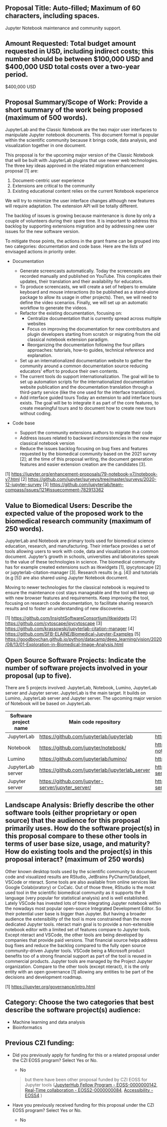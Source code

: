 ## Proposal Title: Auto-filled; Maximum of 60 characters, including spaces.

Jupyter Notebook maintenance and community support.

## Amount Requested: Total budget amount requested in USD, including indirect costs; this number should be between $100,000 USD and $400,000 USD total costs over a two-year period.

$400,000 USD

## Proposal Summary/Scope of Work: Provide a short summary of the work being proposed (maximum of 500 words).

JupyterLab and the Classic Notebook are the two major user interfaces to manipulate Jupyter notebook documents. This document format is popular within the scientific community because it brings code, data analysis, and visualization together in one document.

This proposal is for the upcoming major version of the Classic Notebook that will be built with JupyterLab plugins that use newer web technologies. The three key ideas approved in the related migration enhancement proposal [1] are:

1. Document-centric user experience
2. Extensions are critical to the community
3. Existing educational content relies on the current Notebook experience

We will try to minimize the user interface changes although new features will require adaptation. The extension API will be totally different.

The backlog of issues is growing because maintenance is done by only a couple of volunteers during their spare time. It is important to address this backlog by supporting extensions migration and by addressing new user issues for the new software version.

To mitigate those points, the actions in the grant frame can be grouped into two categories: documentation and code base. Here are the lists of envisaged actions in priority order.

- Documentation
  - Generate screencasts automatically.
  Today the screencasts are recorded manually and published on YouTube. This complicates their updates, their translation and their availability for educators.
  - To produce screencasts, we will create a set of helpers to emulate keyboard and mouse interactions (to be published as a stand-alone package to allow its usage in other projects). Then, we will need to define the video scenarios. Finally, we will set up an automatic workflow to generate the videos.
  - Refactor the existing documentation, focusing on:
    - Centralize documentation that is currently spread across multiple websites
    - Focus on improving the documentation for new contributors and plugin developers starting from scratch or migrating from the old classical notebook extension paradigm.
    - Reorganizing the documentation following the four pillars approaches: tutorials, how-to guides, technical reference and explanation.
  - Set up an internationalized documentation website to gather the community around a common documentation source reducing educators' effort to produce their own contents.
  - The current tools do support internationalization. The goal will be to set up automation scripts for the internationalized documentation website publication and the documentation translation through a third-party service (like the one used for the interface translation).
  - Add interface guided tours
  Today an extension to add interface tours exists. The goal will be to integrate it as part of the core features, to create meaningful tours and to document how to create new tours without coding.

- Code base
  - Support the community extensions authors to migrate their code
  - Address issues related to backward inconsistencies in the new major classical notebook version
  - Reduce the issues backlog focusing on bug fixes and features requested by the biomedical community based on the 2021 survey [2]; at the time of this proposal writing, the document generation features and easier extension creation are the candidates [3].

[1] https://jupyter.org/enhancement-proposals/79-notebook-v7/notebook-v7.html
[2] https://github.com/jupyter/surveys/tree/master/surveys/2020-12-jupyter-survey
[3] https://github.com/jupyterlab/team-compass/issues/121#issuecomment-782913362

## Value to Biomedical Users: Describe the expected value of the proposed work to the biomedical research community (maximum of 250 words).

JupyterLab and Notebook are primary tools used for biomedical science education, research, and manufacturing. Their interface provides a set of tools allowing users to work with code, data and visualization in a common document. Jupyter’s growth in schools, universities and laboratories speak to the value of these technologies in science.
The biomedical community has for example created extensions such as itkwidgets [1], ipycytoscape [2] or jupyterlab-citation-manager [3]. Research results (e.g. [4]) and tutorials (e.g [5]) are also shared using Jupyter Notebook document.

Moving to newer technologies for the classical notebook is required to ensure the maintenance cost stays manageable and the tool will keep up with new browser features and requirements.
Keep improving the tool, focusing on research code documentation, to facilitate sharing research results and to foster an understanding of new discoveries.

[1] https://github.com/InsightSoftwareConsortium/itkwidgets
[2] https://github.com/cytoscape/ipycytoscape
[3] https://github.com/krassowski/jupyterlab-citation-manager
[4] https://github.com/SFB-ELAINE/Biomedical-Jupyter-Examples
[5] https://goodboychan.github.io/python/datacamp/deep_learning/vision/2020/08/13/01-Exploration-in-Biomedical-Image-Analysis.html

## Open Source Software Projects: Indicate the number of software projects involved in your proposal (up to five).

There are 5 projects involved: JupyterLab, Notebook, Lumino, JupyterLab server and Jupyter server. JupyterLab is the main target. It builds on Lumino, JupyterLab server and Jupyter server. The upcoming major version of Notebook will be based on JupyterLab.

| Software project name | Main code repository | Homepage |
| --- | --- | --- |
| JupyterLab | https://github.com/jupyterlab/jupyterlab |  https://jupyterlab.readthedocs.io/ |
| Notebook | https://github.com/jupyter/notebook/ | https://jupyter-notebook.readthedocs.io/ |
| Lumino | https://github.com/jupyterlab/lumino/ | https://lumino.readthedocs.io/ |
| JupyterLab server | https://github.com/jupyterlab/jupyterlab_server | https://jupyterlab-server.readthedocs.io/ |
| Jupyter server | https://github.com/jupyter-server/jupyter_server/ | https://jupyter-server.readthedocs.io/ |


## Landscape Analysis: Briefly describe the other software tools (either proprietary or open source) that the audience for this proposal primarily uses. How do the software project(s) in this proposal compare to these other tools in terms of user base size, usage, and maturity? How do existing tools and the project(s) in this proposal interact? (maximum of 250 words)

Other known desktop tools used by the scientific community to document code and visualized results are RStudio, JetBrains PyCharm/DataSpell, VSCode or nteract. Some tools are also available from online services like Google Colab(oratory) or CoCalc. Out of those three, RStudio is the most used tool in the scientific biomedical community as it supports the R language (very popular for statistical analysis) and is well established.
Lately VSCode has invested lots of time integrating Jupyter notebook within the nowadays most popular open-source Integrated Development Editor. So their potential user base is bigger than Jupyter. But having a broader audience the extensibility of the tool is more constrained than the more dedicated Jupyter tools.
nteract main goal is to provide a non-extensible notebook editor with a limited set of features compare to Jupyter tools.
Except nteract and VSCode, the other tools are being developed by companies that provide paid versions. That financial source helps address bug fixes and reduce the backlog compared to the fully open source community-driven Jupyter tools. VSCode being a Microsoft product benefits too of a strong financial support as part of the tool is reused in commercial products.
Jupyter tools are managed by the Project Jupyter organization. Compare to the other tools (except nteract), it is the only entity with an open governance [1] allowing any entities to be part of the decisions and development roadmap.

[1] https://jupyter.org/governance/intro.html

## Category: Choose the two categories that best describe the software project(s) audience:

- Machine learning and data analysis
- Bioinformatics

## Previous CZI funding:

- Did you previously apply for funding for this or a related proposal under the CZI EOSS program? Select Yes or No.
  - No 
   
  > but there have been other proposal funded by CZI EOSS for Jupyter tools ([JupyterHub Fellow Program - EOSS-0000000142](https://chanzuckerberg.com/eoss/proposals/jupyterhub-contributor-in-residence-program/), [Real-Time collaboration - EOSS2-0000000084](https://chanzuckerberg.com/eoss/proposals/real-time-collaboration-in-jupyter/), [Accessibility - EOSS4](https://chanzuckerberg.com/eoss/proposals/inclusive-and-accessible-scientific-computing-in-the-jupyter-ecosystem/)
)

- Have you previously received funding for this proposal under the CZI EOSS program? Select Yes or No.
  - No
